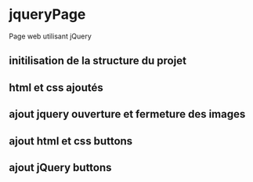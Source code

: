 # jqueryPage

Page web utilisant jQuery

## initilisation de la structure du projet

## html et css ajoutés

## ajout jquery ouverture et fermeture des images

## ajout html et css buttons

## ajout jQuery buttons
